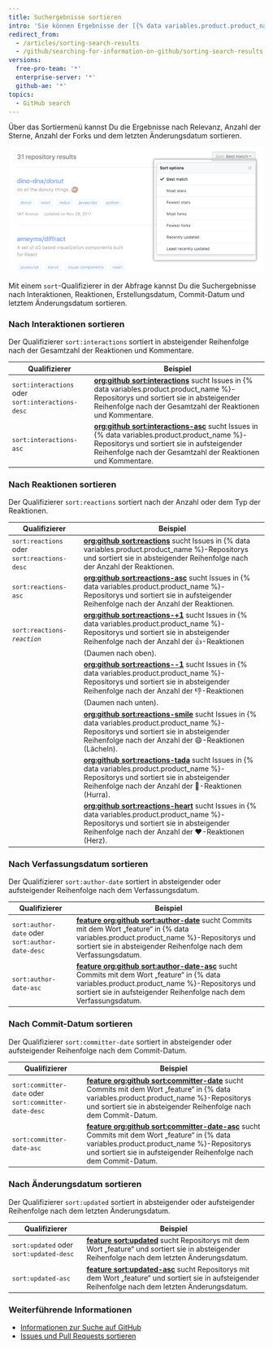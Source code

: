 ```yaml
---
title: Suchergebnisse sortieren
intro: 'Sie können Ergebnisse der [{% data variables.product.product_name %}-Suche](/articles/searching-on-github) mit den Optionen des Menüs „Sortieren“ oder durch einen „sort“-Kennzeichner in der Abfrage sortieren.'
redirect_from:
  - /articles/sorting-search-results
  - /github/searching-for-information-on-github/sorting-search-results
versions:
  free-pro-team: '*'
  enterprise-server: '*'
  github-ae: '*'
topics:
  - GitHub search
---
```

Über das Sortiermenü kannst Du die Ergebnisse nach Relevanz, Anzahl der Sterne, Anzahl der Forks und dem letzten Änderungsdatum sortieren.

  ![Menü mit Optionen zum Sortieren der Suchergebnisse](/assets/images/help/search/repo-search-sort.png)

Mit einem `sort`-Qualifizierer in der Abfrage kannst Du die Suchergebnisse nach Interaktionen, Reaktionen, Erstellungsdatum, Commit-Datum und letztem Änderungsdatum sortieren.

### Nach Interaktionen sortieren

Der Qualifizierer `sort:interactions` sortiert in absteigender Reihenfolge nach der Gesamtzahl der Reaktionen und Kommentare.

| Qualifizierer                                     | Beispiel                                                                                                                                                                                                                                                                                                   |
| ------------------------------------------------- | ---------------------------------------------------------------------------------------------------------------------------------------------------------------------------------------------------------------------------------------------------------------------------------------------------------- |
| `sort:interactions` oder `sort:interactions-desc` | [**org:github sort:interactions**](https://github.com/search?q=org%3Agithub+sort%3Ainteractions&type=Issues) sucht Issues in {% data variables.product.product_name %}-Repositorys und sortiert sie in absteigender Reihenfolge nach der Gesamtzahl der Reaktionen und Kommentare.                         |
| `sort:interactions-asc`                           | [**org:github sort:interactions-asc**](https://github.com/search?utf8=%E2%9C%93&q=org%3Agithub+sort%3Ainteractions-asc&type=Issues) sucht Issues in {% data variables.product.product_name %}-Repositorys und sortiert sie in aufsteigender Reihenfolge nach der Gesamtzahl der Reaktionen und Kommentare. |

### Nach Reaktionen sortieren

Der Qualifizierer `sort:reactions` sortiert nach der Anzahl oder dem Typ der Reaktionen.

| Qualifizierer                               | Beispiel                                                                                                                                                                                                                                                                                                |
| ------------------------------------------- | ------------------------------------------------------------------------------------------------------------------------------------------------------------------------------------------------------------------------------------------------------------------------------------------------------- |
| `sort:reactions` oder `sort:reactions-desc` | [**org:github sort:reactions**](https://github.com/search?q=org%3Agithub+sort%3Areactions&type=Issues) sucht Issues in {% data variables.product.product_name %}-Repositorys und sortiert sie in absteigender Reihenfolge nach der Anzahl der Reaktionen.                                               |
| `sort:reactions-asc`                        | [**org:github sort:reactions-asc**](https://github.com/search?q=org%3Agithub+sort%3Areactions-asc&type=Issues) sucht Issues in {% data variables.product.product_name %}-Repositorys und sortiert sie in aufsteigender Reihenfolge nach der Anzahl der Reaktionen.                                      |
| <code>sort:reactions-<em>reaction</em></code>                   | [**org:github sort:reactions-+1**](https://github.com/search?q=org%3Agithub+sort%3Areactions-%2B1&type=Issues) sucht Issues in {% data variables.product.product_name %}-Repositorys und sortiert sie in absteigender Reihenfolge nach der Anzahl der :+1:-Reaktionen (Daumen nach oben).               |
|                                             | [**org:github sort:reactions--1**](https://github.com/search?utf8=%E2%9C%93&q=org%3Agithub+sort%3Areactions--1&type=Issues) sucht Issues in {% data variables.product.product_name %}-Repositorys und sortiert sie in absteigender Reihenfolge nach der Anzahl der :-1:-Reaktionen (Daumen nach unten). |
|                                             | [**org:github sort:reactions-smile**](https://github.com/search?utf8=%E2%9C%93&q=org%3Agithub+sort%3Areactions-smile&type=Issues) sucht Issues in {% data variables.product.product_name %}-Repositorys und sortiert sie in absteigender Reihenfolge nach der Anzahl der :smile:-Reaktionen (Lächeln).  |
|                                             | [**org:github sort:reactions-tada**](https://github.com/search?utf8=%E2%9C%93&q=org%3Agithub+sort%3Areactions-tada&type=Issues) sucht Issues in {% data variables.product.product_name %}-Repositorys und sortiert sie in absteigender Reihenfolge nach der Anzahl der :tada:-Reaktionen (Hurra).       |
|                                             | [**org:github sort:reactions-heart**](https://github.com/search?utf8=%E2%9C%93&q=org%3Agithub+sort%3Areactions-heart&type=Issues) sucht Issues in {% data variables.product.product_name %}-Repositorys und sortiert sie in absteigender Reihenfolge nach der Anzahl der :heart:-Reaktionen (Herz).     |

### Nach Verfassungsdatum sortieren

Der Qualifizierer `sort:author-date` sortiert in absteigender oder aufsteigender Reihenfolge nach dem Verfassungsdatum.

| Qualifizierer                                   | Beispiel                                                                                                                                                                                                                                                                                                                  |
| ----------------------------------------------- | ------------------------------------------------------------------------------------------------------------------------------------------------------------------------------------------------------------------------------------------------------------------------------------------------------------------------- |
| `sort:author-date` oder `sort:author-date-desc` | [**feature org:github sort:author-date**](https://github.com/search?utf8=%E2%9C%93&q=feature+org%3Agithub+sort%3Aauthor-date&type=Commits) sucht Commits mit dem Wort „feature“ in {% data variables.product.product_name %}-Repositorys und sortiert sie in absteigender Reihenfolge nach dem Verfassungsdatum.          |
| `sort:author-date-asc`                          | [**feature org:github sort:author-date-asc**](https://github.com/search?utf8=%E2%9C%93&q=feature+org%3Agithub+sort%3Aauthor-date-asc&type=Commits) sucht Commits mit dem Wort „feature“ in {% data variables.product.product_name %}-Repositorys und sortiert sie in aufsteigender Reihenfolge nach dem Verfassungsdatum. |

### Nach Commit-Datum sortieren

Der Qualifizierer `sort:committer-date` sortiert in absteigender oder aufsteigender Reihenfolge nach dem Commit-Datum.

| Qualifizierer                                         | Beispiel                                                                                                                                                                                                                                                                                                                    |
| ----------------------------------------------------- | --------------------------------------------------------------------------------------------------------------------------------------------------------------------------------------------------------------------------------------------------------------------------------------------------------------------------- |
| `sort:committer-date` oder `sort:committer-date-desc` | [**feature org:github sort:committer-date**](https://github.com/search?utf8=%E2%9C%93&q=feature+org%3Agithub+sort%3Acommitter-date&type=Commits) sucht Commits mit dem Wort „feature“ in {% data variables.product.product_name %}-Repositorys und sortiert sie in absteigender Reihenfolge nach dem Commit-Datum.          |
| `sort:committer-date-asc`                             | [**feature org:github sort:committer-date-asc**](https://github.com/search?utf8=%E2%9C%93&q=feature+org%3Agithub+sort%3Acommitter-date-asc&type=Commits) sucht Commits mit dem Wort „feature“ in {% data variables.product.product_name %}-Repositorys und sortiert sie in aufsteigender Reihenfolge nach dem Commit-Datum. |

### Nach Änderungsdatum sortieren

Der Qualifizierer `sort:updated` sortiert in absteigender oder aufsteigender Reihenfolge nach dem letzten Änderungsdatum.

| Qualifizierer                           | Beispiel                                                                                                                                                                                                                                        |
| --------------------------------------- | ----------------------------------------------------------------------------------------------------------------------------------------------------------------------------------------------------------------------------------------------- |
| `sort:updated` oder `sort:updated-desc` | [**feature sort:updated**](https://github.com/search?utf8=%E2%9C%93&q=feature+sort%3Aupdated&type=Repositories) sucht Repositorys mit dem Wort „feature“ und sortiert sie in absteigender Reihenfolge nach dem letzten Änderungsdatum.          |
| `sort:updated-asc`                      | [**feature sort:updated-asc**](https://github.com/search?utf8=%E2%9C%93&q=feature+sort%3Aupdated-asc&type=Repositories) sucht Repositorys mit dem Wort „feature“ und sortiert sie in aufsteigender Reihenfolge nach dem letzten Änderungsdatum. |

### Weiterführende Informationen

- [Informationen zur Suche auf GitHub](/articles/about-searching-on-github)
- [Issues und Pull Requests sortieren](/articles/sorting-issues-and-pull-requests/)
